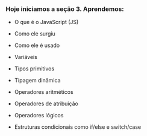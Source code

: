 ### Hoje iniciamos a seção 3. Aprendemos:

- O que é o JavaScript (JS)

- Como ele surgiu

- Como ele é usado

- Variáveis

- Tipos primitivos

- Tipagem dinâmica

- Operadores aritméticos

- Operadores de atribuição

- Operadores lógicos

- Estruturas condicionais como if/else e switch/case
